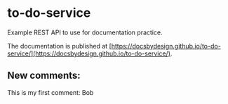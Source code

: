 # to-do-service

 Example REST API to use for documentation practice.

 The documentation is published at [https://docsbydesign.github.io/to-do-service/](https://docsbydesign.github.io/to-do-service/).

## New comments:

This is my first comment: Bob
